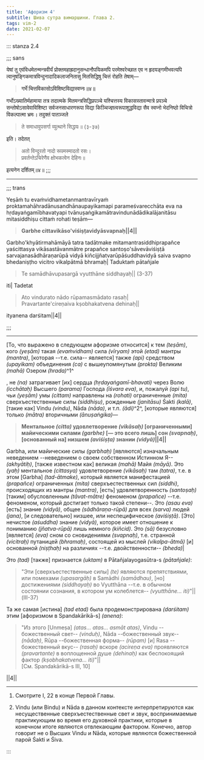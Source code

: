 ```yaml
---
title: 'Афоризм 4'
subtitle: Шива сутра вимаршини. Глава 2.
tags: vim-2
date: 2021-02-07
---
```



::: stanza 2.4

;;; sans

येषां तु एवंविधमेतन्मन्त्रवीर्यं प्रोक्तमहाह्रदानुसन्धानौपयिकमपि परमेश्वरेच्छात एव न हृदयङ्गमीभवत्यपि त्वानुषङ्गिकमात्रविन्दुनादादिकलाजनितासु मितसिद्धिषु चित्तं रोहति तेषाम्—

> **गर्भे चित्तविकासोऽविशिष्टविद्यास्वप्नः॥४॥**

गर्भोऽख्यातिर्महामाया तत्र तदात्मके मितमन्त्रसिद्धिप्रपञ्चे यश्चित्तस्य विकासस्तावन्मात्रे प्रपञ्चे सन्तोषोऽसावेवाविशिष्टा सर्वजनसाधारणरूपा विद्या किञ्चिज्ज्ञत्वरूपाशुद्धविद्या सैव स्वप्नो भेदनिष्ठो विचित्रो विकल्पात्मा भ्रमः। तदुक्तं पातञ्जले

> ते समाधावुपसर्गा व्युत्थाने सिद्धयः॥ (३-३७)

इति। तदेतत्

> अतो विन्दुरतो नादो रूपमस्मादतो रसः।  
> प्रवर्तन्तेऽचिरेणैव क्षोभकत्वेन देहिनः॥

इत्यनेन दर्शितम्॥४॥
;;; 

---

;;;  trans

Yeṣāṁ tu evaṁvidhametanmantravīryaṁ proktamahāhradānusandhānaupayikamapi parameśvarecchāta eva na hṛdayaṅgamībhavatyapi tvānuṣaṅgikamātravindunādādikalājanitāsu mitasiddhiṣu cittaṁ rohati teṣām—

> **Garbhe cittavikāso'viśiṣṭavidyāsvapnaḥ||4||**

Garbho'khyātirmahāmāyā tatra tadātmake mitamantrasiddhiprapañce yaścittasya vikāsastāvanmātre prapañce santoṣo'sāvevāviśiṣṭā sarvajanasādhāraṇarūpā vidyā kiñcijjñatvarūpāśuddhavidyā saiva svapno bhedaniṣṭho vicitro vikalpātmā bhramaḥ| Taduktaṁ pātañjale

> Te samādhāvupasargā vyutthāne siddhayaḥ|| (3-37)

iti| Tadetat

> Ato vindurato nādo rūpamasmādato rasaḥ|  
> Pravartante'cireṇaiva kṣobhakatvena dehinaḥ||

ityanena darśitam||4||

;;;  

---

[То, что выражено в следующем афоризме относится] к тем _(teṣām)_, кого _(yeṣām)_ такая _(evaṁvidham)_ сила _(vīryam)_ этой _(etad)_ мантры _(mantra)_, [которая --т.е. сила-- является] также _(api)_ средством _(upayikam)_ объединения _(ca)_ с вышеупомянутым _(prokta)_ Великим _(mahā)_ Озером _(hrada)_^1^

, не _(na)_ затрагивает [их] сердца
_(hṛdayaṅgamī-bhavati)_ через Волю _(icchātaḥ)_ Высшего _(parama)_ Господа
_(īśvara eva)_, и, пожалуй _(api tu)_, чьи _(yeṣām)_ умы _(cittam)_ направлены
на _(rohati)_ ограниченные _(mita)_ сверхъестественные силы _(siddhiṣu)_,
рожденные _(janitāsu)_ Śakti _(kalā)_, [такие как] Vindu _(vindu)_, Nāda
_(nāda)_, и т.п. _(ādi)_^2^, [которые
являются] только _(mātra)_ вторичными _(ānuṣaṅgika)_—

> **Ментальное _(citta)_ удовлетворение _(vikāsaḥ)_ [ограниченными] майическими силами _(garbhe)_ [— это всего лишь] сон _(svapnaḥ)_, [основанный на] низшем _(aviśiṣṭa)_ знании _(vidyā)_||4||**

Garbha, или майические силы _(garbhaḥ)_ [являются] изначальным неведением --неведением о своем собственном Истинном Я-- _(akhyātiḥ)_, [также известном как] великая _(mahā)_ Майя _(māyā)_. Это _(yaḥ)_ ментальное _(cittasya)_ удовлетворение _(vikāsaḥ)_ там _(tatra)_, т.е. в этом [Garbha] _(tad-ātmake)_, который является манифестацией _(prapañce)_ ограниченных _(mita)_ сверхъестественных сил _(siddhi)_, происходящих из мантры _(mantra)_, [есть] удовлетворенность _(santoṣaḥ)_ [таким] обусловленным _(tāvat-mātre)_ феноменом _(prapañce)_ --т.е. феноменом, который достигает только такой степени--. Это _(asau eva)_ [есть] знание _(vidyā)_, общее _(sādhāraṇa-rūpā)_ для всех _(sarva)_ людей _(jana)_, [и следовательно] низшее, или неспецифическое _(aviśiṣṭā)_. [Это] нечистое _(aśuddha)_ знание _(vidyā)_, которое имеет отношение к пониманию _(jñatva-rūpā)_ лишь немного _(kiñcid)_. Это _(sā)_ безусловно [является] _(eva)_ сном со сновидениями _(svapnaḥ)_, т.е. странной _(vicitraḥ)_ путаницей _(bhramaḥ)_, состоящей из мыслей _(vikalpa-ātmā)_ [и] основанной _(niṣṭhaḥ)_ на различиях --т.е. двойственности-- _(bheda)_|

Это _(tad)_ [также] признается _(uktam)_ в Pātañjalayogasūtra-s _(pātañjale)_:

> "Эти [сверхъестественные силы] _(te)_ являются препятствиями, или помехами _(upasargāḥ)_ в Samādhi _(samādhau)_, [но] достижениями _(siddhayaḥ)_ во Vyutthāna --т.е. в обычном состоянии сознания, в котором ум колеблется-- _(vyutthāne... iti)_"||(III-37)

Та же самая [истина] _(tad etad)_ была продемонстрирована _(darśitam)_ этим [афоризмом в Spandakārikā-s] _(anena)_:

> "Из этого [Unmeṣa] _(atas... atas... asmāt atas)_, Vindu --божественный свет-- _(vinduḥ)_, Nāda --божественный звук-- _(nādaḥ)_, Rūpa --божественная форма-- _(rūpam)_ [и] Rasa --божественный вкус-- _(rasaḥ)_ вскоре _(acireṇa eva)_ проявляются _(pravartante)_ в воплощенной душе _(dehinaḥ)_ как беспокоящий фактор _(kṣobhakatvena... iti)_"||  
> [См. Spandakārikā-s III, 10]

||4||

---

1. Смотрите I, 22 в конце Первой Главы.

2. Vindu (или Bindu) и Nāda в данном контексте интерпретируются как несущественные
   сверхъестественные свет и звук, воспринимаемые практикующим во время его духовной
   практики, которые в конечном итоге являются отвлекающим фактором. Конечно, автор
   говорит не о Высших Vindu и Nāda, которые являются божественной парой Śakti и Śiva.
   

:::

